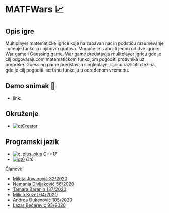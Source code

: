 # MATFWars :chart_with_upwards_trend:

## Opis igre 

Multiplayer matematičke igrice koje na zabavan način podstiču razumevanje i učenje funkcija i njihovih grafova. Moguće je izabrati jednu od dve igrice: War game i Guessing game. War game predstavlja mulitplayer igricu gde je cilj odgovarajućom matematičkom funkcijom pogoditi protivnika uz prepreke. Guessing game predstavlja singleplayer igricu različitih težina, gde je cilj pogoditi iscrtanu funkciju u određenom vremenu. 

## Demo snimak :movie_camera: 
- link: 

## Okruženje 
- [![qtCreator](https://img.shields.io/badge/IDE-Qt_Creator-olivia)](https://www.qt.io/download) <br>

## Programski jezik
- [![c_plus_plus](https://img.shields.io/badge/Language-C%2B%2B-red)](https://www.cplusplus.com/)  *C++17*  <br>
- [![qt6](https://img.shields.io/badge/Framework-Qt6-blue)](https://doc.qt.io/qt-6/)  *Qt6* <br>



Članovi:
 - <a href="https://gitlab.com/miletaj">Mileta Jovanović 32/2020</a>
 - <a href="https://gitlab.com/Divljo31">Nemanja Divljaković 56/2020</a>
 - <a href="https://gitlab.com/tamarabaranin">Tamara Baranin 137/2020</a>
 - <a href="https://gitlab.com/milicakuzet02">Milica Kužet 64/2020</a>
 - <a href="https://gitlab.com/andreadj">Andrea Đukanović 105/2020</a>
 - <a href="https://gitlab.com/lazar01">Lazar Bećarević 93/2020</a>
